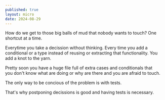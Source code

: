 ```yaml
---
published: true
layout: micro
date: 2024-08-29
---
```


How do we get to those big balls of mud that nobody wants to touch? One shortcut at a time.

Everytime you take a decission without thinking. Every time you add a conditional or a type instead of reusing or extracting that functionality. You add a knot to the yarn.

Pretty soon you have a huge file full of extra cases and conditionals that you don't know what are doing or why are there and you are afraid to touch.

The only way to be concious of the problem is with tests. 

That's why postponing decissions is good and having tests is necessary.
